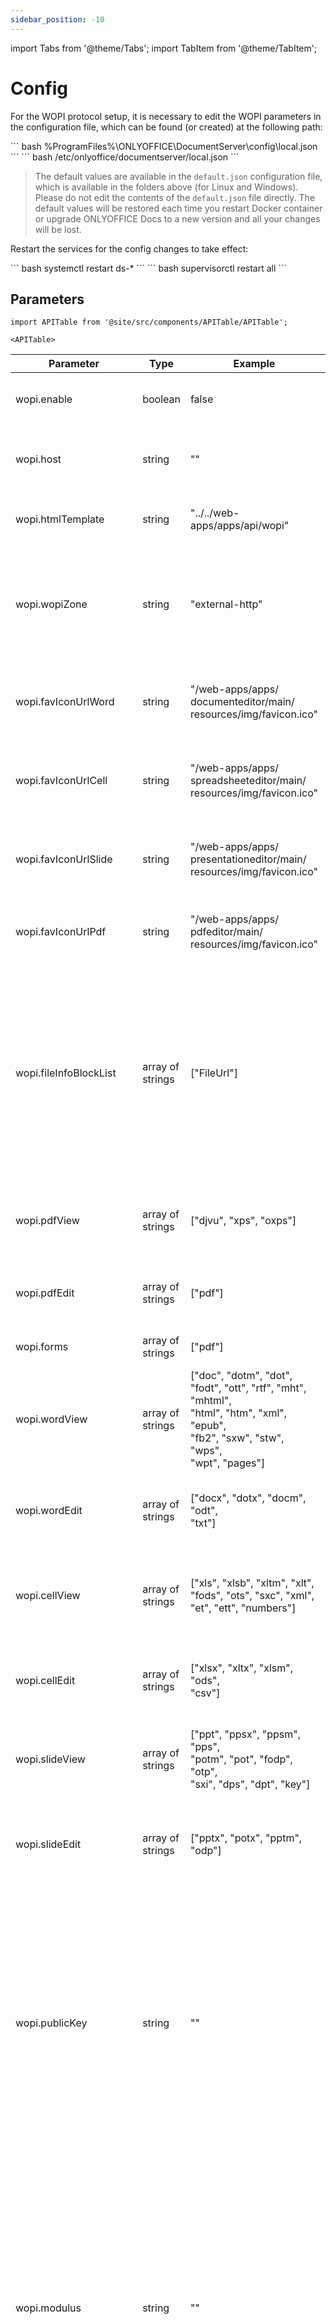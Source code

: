 ```yaml
---
sidebar_position: -10
---
```


import Tabs from '@theme/Tabs';
import TabItem from '@theme/TabItem';

# Config

For the WOPI protocol setup, it is necessary to edit the WOPI parameters in the configuration file, which can be found (or created) at the following path:

<Tabs>
  <TabItem value="windows" label="Windows">
      ``` bash
      %ProgramFiles%\ONLYOFFICE\DocumentServer\config\local.json
      ```
  </TabItem>
  <TabItem value="linux" label="Linux">
      ``` bash
      /etc/onlyoffice/documentserver/local.json
      ```
  </TabItem>
</Tabs>

> The default values are available in the `default.json` configuration file, which is available in the folders above (for Linux and Windows). Please do not edit the contents of the `default.json` file directly. The default values will be restored each time you restart Docker container or upgrade ONLYOFFICE Docs to a new version and all your changes will be lost.

Restart the services for the config changes to take effect:

<Tabs>
  <TabItem value="rpm-deb" label="RPM/DEB packages">
      ``` bash
      systemctl restart ds-*
      ```
  </TabItem>
  <TabItem value="docker" label="Docker">
      ``` bash
      supervisorctl restart all
      ```
  </TabItem>
</Tabs>

## Parameters

```mdx-code-block
import APITable from '@site/src/components/APITable/APITable';

<APITable>
```

| Parameter                      | Type             | Example                                                                                                                                                      | Description                                                                                                                                                                                                                                      |
| ------------------------------ | ---------------- | ------------------------------------------------------------------------------------------------------------------------------------------------------------ | ------------------------------------------------------------------------------------------------------------------------------------------------------------------------------------------------------------------------------------------------ |
| wopi.enable                    | boolean          | false                                                                                                                                                        | Defines if WOPI is enabled or not.                                                                                                                                                                                                               |
| wopi.host                      | string           | ""                                                                                                                                                           | Defines the WOPI host (host name or IP address).                                                                                                                                                                                                 |
| wopi.htmlTemplate              | string           | "../../web-apps/apps/api/wopi"                                                                                                                               | Defines a path to the WOPI HTML template.                                                                                                                                                                                                        |
| wopi.wopiZone                  | string           | "external-http"                                                                                                                                              | Defines a zone that the document server uses to navigate the browser to the WOPI application.                                                                                                                                                    |
| wopi.favIconUrlWord            | string           | "/web-apps/apps/<br/>documenteditor/main/<br/>resources/img/favicon.ico"                                                                                     | Defines a path to the favicon for the document editor.                                                                                                                                                                                           |
| wopi.favIconUrlCell            | string           | "/web-apps/apps/<br/>spreadsheeteditor/main/<br/>resources/img/favicon.ico"                                                                                  | Defines a path to the favicon for the spreadsheet editor.                                                                                                                                                                                        |
| wopi.favIconUrlSlide           | string           | "/web-apps/apps/<br/>presentationeditor/main/<br/>resources/img/favicon.ico"                                                                                 | Defines a path to the favicon for the presentation editor.                                                                                                                                                                                       |
| wopi.favIconUrlPdf             | string           | "/web-apps/apps/<br/>pdfeditor/main/<br/>resources/img/favicon.ico"                                                                                          | Defines a path to the favicon for the pdf editor.                                                                                                                                                                                                |
| wopi.fileInfoBlockList         | array of strings | \["FileUrl"]                                                                                                                                                 | Defines a list of WOPI file information parameters that are blocked when sending this array to the browser. However, these parameters are available on the server.                                                                               |
| wopi.pdfView                   | array of strings | \["djvu", "xps", "oxps"]                                                                                                                                     | Defines the file types that can be viewed in the pdf editor.                                                                                                                                                                                     |
| wopi.pdfEdit                   | array of strings | \["pdf"]                                                                                                                                                     | Defines the file types that can be edited in the pdf editor.                                                                                                                                                                                     |
| wopi.forms                     | array of strings | \["pdf"]                                                                                                                                                     | Defines the form file types.                                                                                                                                                                                                                     |
| wopi.wordView                  | array of strings | \["doc", "dotm", "dot", "fodt", "ott", "rtf", "mht", "mhtml",<br/>"html", "htm", "xml", "epub",<br/>"fb2", "sxw", "stw", "wps",<br/>"wpt", "pages"] | Defines the file types that can be viewed in the document editor.                                                                                                                                                                                |
| wopi.wordEdit                  | array of strings | \["docx", "dotx", "docm", "odt",<br/>"txt"]                                                                                                                  | Defines the file types that can be edited in the document editor.                                                                                                                                                                                |
| wopi.cellView                  | array of strings | \["xls", "xlsb", "xltm", "xlt",<br/>"fods", "ots", "sxc", "xml",<br/>"et", "ett", "numbers"]                                                                 | Defines the file types that can be viewed in the spreadsheet editor.                                                                                                                                                                             |
| wopi.cellEdit                  | array of strings | \["xlsx", "xltx", "xlsm", "ods",<br/>"csv"]                                                                                                                  | Defines the file types that can be edited in the spreadsheet <br/>editor.                                                                                                                                                                        |
| wopi.slideView                 | array of strings | \["ppt", "ppsx", "ppsm", "pps",<br/>"potm", "pot", "fodp", "otp",<br/>"sxi", "dps", "dpt", "key"]                                                            | Defines the file types that can be edited in the presentation editor.                                                                                                                                                                            |
| wopi.slideEdit                 | array of strings | \["pptx", "potx", "pptm", "odp"]                                                                                                                             | Defines the file types that can be viewed in the spreadsheet editor.                                                                                                                                                                             |
| wopi.publicKey                 | string           | ""                                                                                                                                                           | Defines the public key that the integrator uses to check the private key.<br/><br/>Please note that starting from version 8.3, the values of this parameter in the *default.json* and *local.json* files are different.                          |
| wopi.modulus                   | string           | ""                                                                                                                                                           | Defines the RSA modulus in the Base64-encoded format that is used to retrieve the public key.<br/><br/>Please note that starting from version 8.3, the values of this parameter in the *default.json* and *local.json* files are different.      |
| wopi.exponent                  | string           | "65537"                                                                                                                                                      | Defines the RSA exponent in the Base64-encoded format that is used to retrieve the public key.                                                                                                                                                   |
| wopi.privateKey                | string           | ""                                                                                                                                                           | Defines the private key that signs the document server request.<br/><br/>Please note that starting from version 8.3, the values of this parameter in the *default.json* and *local.json* files are different.                                    |
| wopi.publicKeyOld              | string           | ""                                                                                                                                                           | Defines the old public key that the integrator used to check the private key.<br/><br/>Please note that starting from version 8.3, the values of this parameter in the *default.json* and *local.json* files are different.                      |
| wopi.modulusOld                | string           | ""                                                                                                                                                           | Defines the old RSA modulus in the Base64-encoded format that was used to retrieve the public key.<br/><br/>Please note that starting from version 8.3, the values of this parameter in the *default.json* and *local.json* files are different. |
| wopi.exponentOld               | string           | "65537"                                                                                                                                                      | Defines the old RSA exponent in the Base64-encoded format that was used to retrieve the public key.                                                                                                                                              |
| wopi.privateKeyOld             | string           | ""                                                                                                                                                           | Defines the old private key that signed the document server request.<br/><br/>Please note that starting from version 8.3, the values of this parameter in the *default.json* and *local.json* files are different.                               |
| wopi.refreshLockInterval       | string           | "10m"                                                                                                                                                        | Defines the interval time in minutes for refreshing the lock on a file by resetting its automatic expiration timer to 30 minutes.                                                                                                                |
| wopi.dummy                     | object           |                                                                                                                                                              | Defines the properties of dummy handlers for stress testing.                                                                                                                                                                                     |
| wopi.dummy.enable              | boolean          | false                                                                                                                                                        | Defines if the dummy handlers are enabled or not.                                                                                                                                                                                                |
| wopi.dummy.<br/>sampleFilePath | string           | ""                                                                                                                                                           | Defines the dummy path to the sample file.                                                                                                                                                                                                       |

```mdx-code-block
</APITable>
```

## Example

``` json
{
  "wopi": {
    "enable": false,
    "host": "",
    "htmlTemplate": "../../web-apps/apps/api/wopi",
    "wopiZone": "external-http",
    "favIconUrlWord": "/web-apps/apps/documenteditor/main/resources/img/favicon.ico",
    "favIconUrlCell": "/web-apps/apps/spreadsheeteditor/main/resources/img/favicon.ico",
    "favIconUrlSlide": "/web-apps/apps/presentationeditor/main/resources/img/favicon.ico",
    "favIconUrlPdf": "/web-apps/apps/pdfeditor/main/resources/img/favicon.ico",
    "fileInfoBlockList": ["FileUrl"],
    "pdfView": ["djvu", "xps", "oxps"],
    "pdfEdit": ["pdf"],
    "forms": ["pdf"],
    "wordView": ["doc", "dotm", "dot", "fodt", "ott", "rtf", "mht", "mhtml", "html", "htm", "xml", "epub", "fb2", "sxw", "stw", "wps", "wpt", "pages"],
    "wordEdit": ["docx", "dotx", "docm", "odt", "txt"],
    "cellView": ["xls", "xlsb", "xltm", "xlt", "fods", "ots", "sxc", "xml", "et", "ett", "numbers"],
    "cellEdit": ["xlsx", "xltx", "xlsm", "ods", "csv"],
    "slideView": ["ppt", "ppsx", "ppsm", "pps", "potm", "pot", "fodp", "otp", "sxi", "dps", "dpt", "key"],
    "slideEdit": ["pptx", "potx", "pptm", "odp"],
    "publicKey": "",
    "modulus": "",
    "exponent": 65537,
    "privateKey": "",
    "publicKeyOld": "",
    "modulusOld": "",
    "exponentOld": 65537,
    "privateKeyOld": "",
    "refreshLockInterval": "10m",
    "dummy": {
      "enable": false,
      "sampleFilePath": ""
    }
  }
}
```
